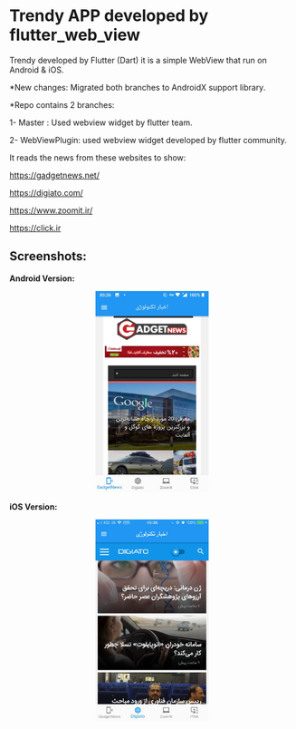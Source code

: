 # Trendy APP developed by flutter_web_view
Trendy developed by Flutter (Dart) it is a simple WebView that run on Android & iOS.

*New changes: Migrated both branches to AndroidX support library.


*Repo contains 2 branches:

1- Master : Used webview widget by flutter team.

2- WebViewPlugin: used webview widget developed by flutter community.


It reads the news from these websites to show:

https://gadgetnews.net/

https://digiato.com/

https://www.zoomit.ir/

https://click.ir


## Screenshots:

<b> Android Version: </b>
<div align="center">
     <img src="screenshots/andoid_gadgetnews.jpeg" width="200px"</img> 
</div>

<b> iOS Version: </b>

 <div align="center">
    <img src="screenshots/ios_digiato.jpeg" width="200px"</img> 
</div>

